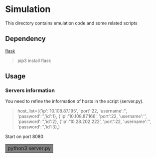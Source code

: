 # Simulation
This directory contains emulation code and some related scripts

## Dependency
[flask](https://github.com/pallets/flask)
> pip3 install flask

## Usage
### Servers information
You need to refine the information of hosts in the script (server.py).

> host_list=({'ip':'10.108.87.195', 'port':22, 'username':'', 'password':'','id':1},
             {'ip':'10.108.87.166', 'port':22, 'username':'', 'password':'','id':2},
             {'ip':'10.28.202.222', 'port':22, 'username':'', 'password':'','id':3},)

Start on port 8080
<table><tr><td bgcolor=gray>python3 server.py</td></tr></table>
